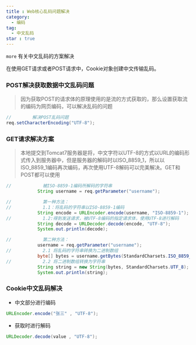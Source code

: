 ```yaml
---
title : Web核心乱码问题解决
category:
  - 编码
tag:
  - 中文乱码
star : true
---
```


`more` 有关中文乱码的方案解决
<!-- more -->

在使用GET请求或者POST请求中，Cookie对象创建中文传输乱码。

### POST解决获取数据中文乱码问题

> 因为获取POST的请求体的原理使用的是流的方式获取的，那么设置获取流的编码为网页编码，可以解决乱码的问题

```java
//        解决POST乱码问题
req.setCharacterEncoding("UTF-8");
```

### GET请求解决方案

> 本地提交到Tomcat7服务器是将，中文字符以UTF-8的方式以URL的编码形式传入到服务器中，但是服务器的解码时以ISO_8859_1，所以以ISO_8859_1编码再次编码，再次使用UTF-8解码可以完美解决。GET和POST都可以使用


```java
//            被ISO-8859-1编码所解码的字符串
            String username = req.getParameter("username");

//            第一种方法：
//            1.1：将乱码的字符串以ISO-8859-1编码
            String encode = URLEncoder.encode(username, "ISO-8859-1");
//            1.2:得到发送请求，被UTF-8编码的指定请求体，使用UTF-8进行解码
            String decode = URLDecoder.decode(encode, "UTF-8");
            System.out.println(decode);

//            第二种方法：
            username = req.getParameter("username");
//            2.1 将乱码的字符串转换为二进制数组
            byte[] bytes = username.getBytes(StandardCharsets.ISO_8859_1);
//            2.2 将二进制数组转换为字符串
            String string = new String(bytes, StandardCharsets.UTF_8);
            System.out.println(string);
```

### Cookie中文乱码解决
- 中文部分进行编码

```java
URLEncoder.encode("张三" , "UTF-8");
```

- 获取时进行解码

```java
URLDecoder.decode(value , "UTF-8");
```
